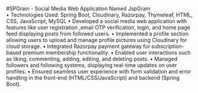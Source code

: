 #SPGram - Social Media Web Application Named JspGram                                                       
•	Technologies Used: Spring Boot, Cloudinary, Razorpay, Thymeleaf, HTML, CSS, JavaScript, MySQL
•	Developed a social media web application with features like user registration  ,email OTP verification, login, and home page feed displaying posts from followed users.
•	Implemented a profile section allowing users to upload and manage profile pictures using Cloudinary for cloud storage.
•	Integrated Razorpay payment gateway for subscription-based premium  membership functionality.
•	Enabled user interactions such as liking, commenting, adding, editing, and deleting posts.
•	Managed followers and following systems, displaying real-time updates on user profiles.
•	Ensured seamless user experience with form validation and error handling in the front-end (HTML/CSS/JavaScript) and backend (Spring Boot).
